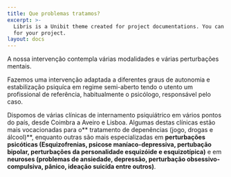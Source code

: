 ```yaml
---
title: Que problemas tratamos?
excerpt: >-
  Libris is a Unibit theme created for project documentations. You can use it
  for your project.
layout: docs
---
```

A nossa intervenção contempla várias modalidades e várias perturbações mentais.

Fazemos uma intervenção adaptada a diferentes graus de autonomia e estabilização psiquíca em regime semi-aberto tendo o utento um profissional de referência, habitualmente o psicólogo, responsável pelo caso.

Dispomos de várias clínicas de internamento psiquiátrico em vários pontos do país, desde Coimbra a Aveiro e Lisboa. Algumas destas clínicas estão mais vocacionadas para o** tratamento de depenências (jogo, drogas e álcool)**, enquanto outras são mais especializadas em **perturbações psicóticas (Esquizofrenias, psicose maníaco-depressiva, pertubação bipolar, perturbações da personalidade esquizóide e esquizotípica)** e em **neuroses (problemas de ansiedade, depressão, perturbação obsessivo-compulsiva, pânico, ideação suicída entre outros)**.


